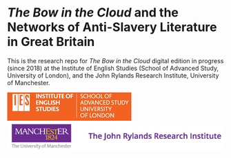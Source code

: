 # *The Bow in the Cloud* and the Networks of Anti-Slavery Literature in Great Britain 

This is the research repo for *The Bow in the Cloud* digital edition in progress (since 2018) at the Institute of English Studies (School of Advanced Study, University of London), and the John Rylands Research Institute, University of Manchester.



![IES-logo](IES-logo.jpg) ![JRRI-logo](JRRI-logo.jpg)

